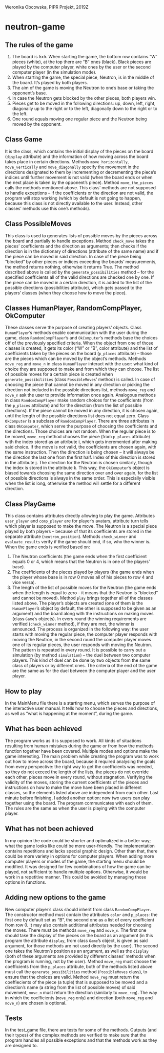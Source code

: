 Weronika Obcowska, PIPR Projekt, 2019Z
# neutron-game


## The rules of the game
1. The board is 5x5. When starting the game, the bottom row contains “W” pieces (white), at the
top there are “B” ones (black). Black pieces are played by the computer player, white ones by
the user or the second computer player (in the simulation mode).
2. When starting the game, the special piece, Neutron, is in the middle of the board. It’s played
by both players.
3. The aim of the game is moving the Neutron to one’s base or taking the opponent’s base.
4. In case the Neutron gets blocked by the other pieces, both players win.
5. Pieces get to be moved in the following directions: up, down, left, right, diagonally up to the
right or to the left, diagonally down to the right or to the left.
6. One round equals moving one regular piece and the Neutron being moved by the opponent.

## Class Game
It is the class, which contains the initial display of the pieces on the board (`display` attribute)
and the information of how moving across the board takes place in certain directions. Methods
`move_horizontally`, `move_vertically` and `move_diagonally` specify the movement in the directions
designated to them by incrementing or decrementing the piece’s indices until further movement is not
valid (when the board ends or when the next place is taken by the opponent’s piece). Method
`move_the_pieces` calls the methods mentioned above. This class’ methods are not supposed to handle
exceptions – if the coefficients or the direction are not valid, the program will stop working (which by
default is not going to happen, because this class is not directly available to the user. Instead, other
classes’ methods use this one’s methods).

## Class PossibleMoves
  This class is used to generates lists of possible moves by the pieces across the board and
partially to handle exceptions. Method `check_move` takes the pieces’ coefficients and the direction as
arguments; then checks if the direction is in the dictionary of directions (attribute of the same name)
and if the piece can be moved in said direction. In case of the piece being “blocked” by other pieces or
indices exceeding the boards’ measurements, the method returns nothing, otherwise it returns True.
The method described above is called by the `generate_possibilities` method – for the specified
coefficients all of the valid directions are checked one by one. If the piece can be moved in a certain
direction, it is added to the list of the possible directions (possibilities attribute), which gets passed to
the players’ classes (when they choose how to move the piece).

## Classes HumanPlayer, RandomCompPlayer, OkComputer
  These classes serve the purpose of creating players’ objects. Class `HumanPlayer`’s methods
enable communication with the user during the game, class `RandomCompPlayer`’s and `OkComputer`’s
methods base the choices off of the previously specified criteria. When the object from one of those
classes is created, it gets its color (“W” or “B”, color attribute) and the list of coefficients taken by the
pieces on the board (`p_places` attribute) – those are the pieces which can be moved by the object’s
methods.
  Methods `move_reg` and `move_n` in class `HumanPlayer` interact with the user: what kind of
choice they are supposed to make and from which they can choose. The list of possible moves for a
certain piece is created when `generate_possibilities` (class `PossibleMoves`’ method) is called. In case
of choosing the piece that cannot be moved in any direction or picking the direction not included in
the possible directions list, methods `move_reg` and `move_n` ask the user to provide information once
again.
  Analogous methods in class `RandomCompPlayer` make random choices for the coefficients
(from the `p_places` attribute) and for the direction (from the list of possible directions). If the piece
cannot be moved in any direction, it is chosen again, until the length of the possible directions list
does not equal zero.
  Class `OkComputer` is a subclass of `RandomCompPlayer`. There are three attributes in class
`OkComputer`, which serve the purpose of choosing the coefficients and the directions. Those choices
are not random. When the regular piece is to be moved, `move_reg` method chooses the piece (from
`p_places` attribute) with the index stored as an attribute i, which gets incremented after making said
choice. If the move is not valid, the coefficients are chosen again, with the same instruction. Then the
direction is being chosen – it will always be the direction the last one from the first half. Index of this
direction is stored in the attribute j. The direction for the Neutron is chosen similarly, though the index
is stored in the attribute k. This way, the `OkComputer`’s object is biased towards choosing the same
direction over and over again, for the list of possible directions is always in the same order. This is
especially visible when the list is long, otherwise the method will settle for a different direction.

## Class PlayGame
  This class contains attributes directly allowing to play the game. Attributes `user_player` and
`comp_player` are for player’s avatars, attribute turn tells which player is supposed to make the move.
The Neutron is a special piece played by both players – because of that its coefficients are stored in
the separate attribute (`neutron_position`). Methods `check_winner` and `evaluate_results` verify if the
game should end, if so, who the winner is. When the game ends is verified based on:
  1. The Neutron coefficients (the game ends when the first coefficient equals 0 or 4, which means
  that the Neutron is in one of the players’ base).
  2. The coefficients of the pieces played by players (the game ends when the player whose base
  is in row 0 moves all of his pieces to row 4 and vice versa).
  3. The length of the list of possible moves for the Neutron (the game ends when the length is
  equal to zero – it means that the Neutron is “blocked” and cannot be moved).
  Method `play` brings together all of the classes listed above. The player’s objects are created (one
of them is the `HumanPlayer`’s object by default, the other is supposed to be given as an argument) and
the board along with the instructions on making moves (class `Game`’s objects). In every round the
winning requirements are verified (`check_winner` method), if they are met, the winner is announced.
  The process is organized in the following way: the user starts with moving the regular piece, the
computer player responds with moving the Neutron, in the second round the computer player moves
one of its regular pieces, the user responds with moving the Neutron. The pattern is repeated in every
round.
  It is possible to carry out a simulation (by method `simulation`) – the duel between two computer
players. This kind of duel can be done by two objects from the same class of players or by different
ones. The criteria of the end of the game are the same as for the duel between the computer player and
the user player.

## How to play
  In the MainMenu file there is a starting menu, which serves the purpose of the interactive user
manual. It tells how to choose the pieces and directions, as well as “what is happening at the
moment”, during the game.

## What has been achieved
  The program works as it is supposed to work. All kinds of situations resulting from human
mistakes during the game or from how the methods function together have been covered. Multiple
modes and options make the game interesting. The main problem while creating the program was to
work out how to move across the board, because it required analysing the goals from every
perspective: the right way to get the coefficients was needed, so they do not exceed the length of the
lists, the pieces do not override each other, pieces move in every round, without stagnation. Verifying
the validity of the moves, storing the current coefficients of the pieces and instructions on how to
make the move have been placed in different classes, so the elements listed above are independent
from each other.
  Last minute before finishing, I added another option: now two users can play together using
the board. The program communicates with each of them. The rules are the same as when the user is
playing with the computer player.


## What has not been achieved
  In my opinion the code could be shorter and optimalized in a better way; what the game looks
like could be more user-friendly. The implementation contains repetitions and lacks special graphic
design. Other than that, there could be more variety in options for computer players. When adding
more computer players or modes of the game, the starting menu should be modified. It was designed
for few combinations of how the game can be played, not sufficient to handle multiple options.
Otherwise, it would be work in a repetitive manner. This could be avoided by managing those options
in functions.

## Adding new options to the game
  New computer player’s class should inherit from class `RandomCompPlayer`. The constructor
method must contain the attributes `color` and `p_places`: the first one by default set as “B”, the second
one as a list of every coefficient from row 0. It may also contain additional attributes needed for
choosing the moves.
  There must be methods `move_reg` and `move_n`. The first one should take the display of the
pieces on the board as an argument (in this program the attribute `display`, from class `Game`’s object, is
given as said argument, for those methods are not used directly by the user). The second one takes the
Neutron’s position as an argument, as well as the `display` (both of these arguments are provided by
different classes’ methods when the program is running, not by the user). Method `move_reg` must
choose the coefficients from the `p_places` attribute, both of the methods listed above must call the
`generate_possibilities` method (`PossibleMoves` class), to ensure that the choices are valid. Method
`move_reg` must return the coeffiecients of the piece (a tuple) that is supposed to be moved and a
direction’s name (a string from the list of possible moves) of said movement, `move_n` must return the
direction (similarly to `move_reg`). The way in which the coefficients (`move_reg` only) and direction
(both `move_reg` and `move_n`) are chosen is optional.

## Tests
  In the test_game file, there are tests for some of the methods. Outputs (and their types) of the
complex methods are verified to make sure that the program handles all possible exceptions and that
the methods work as they are designed to.
